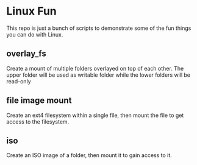 # Linux Fun #

This repo is just a bunch of scripts to demonstrate some of the fun things you can do with Linux.

## overlay_fs ##

Create a mount of multiple folders overlayed on top of each other. The upper folder will be used as writable folder while the lower folders will be read-only

## file image mount ##

Create an ext4 filesystem within a single file, then mount the file to get access to the filesystem.

## iso ##

Create an ISO image of a folder, then mount it to gain access to it.
